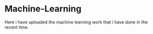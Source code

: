 # Machine-Learning
Here i have uploaded the machine learning work that i have done in the recent time.
